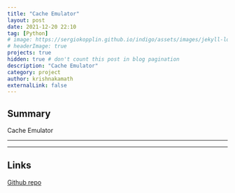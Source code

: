 ```yaml
---
title: "Cache Emulator"
layout: post
date: 2021-12-20 22:10
tag: [Python]
# image: https://sergiokopplin.github.io/indigo/assets/images/jekyll-logo-light-solid.png
# headerImage: true
projects: true
hidden: true # don't count this post in blog pagination
description: "Cache Emulator"
category: project
author: krishnakamath
externalLink: false
---
```


## Summary

Cache Emulator

---


---

## Links

[Github repo](https://github.com/krishnak98/Travelling-Salesman-Problem)